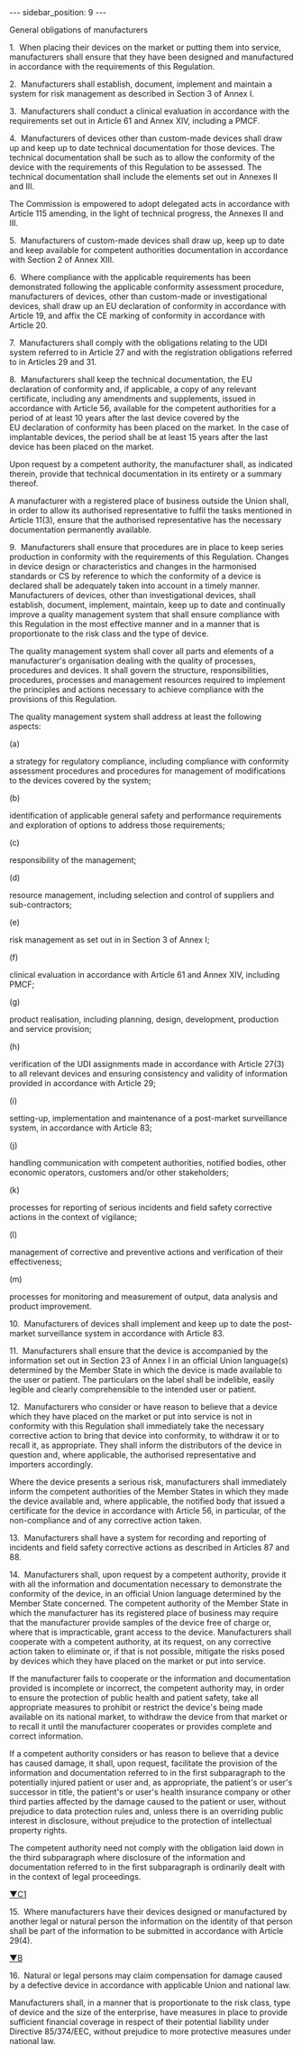 
<meta data-rh="true" name="docsearch:language" content="en">
<meta data-rh="true" name="docsearch:version" content="current">
<meta data-rh="true" name="docsearch:docusaurus_tag" content="docs-default-current">
        ---
sidebar_position: 9
---
           <p class="stitle-article-norm">General obligations of manufacturers</p>
   <p class="norm">1.&nbsp;&nbsp;When placing their devices on the 
market or putting them into service, manufacturers shall ensure that 
they have been designed and manufactured in accordance with the 
requirements of this Regulation.</p>
   <p class="norm">2.&nbsp;&nbsp;Manufacturers shall establish, 
document, implement and maintain a system for risk management as 
described in Section&nbsp;3 of Annex&nbsp;I.</p>
   <p class="norm">3.&nbsp;&nbsp;Manufacturers shall conduct a clinical 
evaluation in accordance with the requirements set out in 
Article&nbsp;61 and Annex&nbsp;XIV, including a PMCF.</p>
   <p class="norm">4.&nbsp;&nbsp;Manufacturers of devices other than 
custom-made devices shall draw up and keep up to date technical 
documentation for those devices. The technical documentation shall be 
such as to allow the conformity of the device with the requirements of 
this Regulation to be assessed. The technical documentation shall 
include the elements set out in Annexes&nbsp;II and&nbsp;III.</p>
   <p class="norm">The Commission is empowered to adopt delegated acts 
in accordance with Article&nbsp;115 amending, in the light of technical 
progress, the Annexes&nbsp;II and III.</p>
   <p class="norm">5.&nbsp;&nbsp;Manufacturers of custom-made devices 
shall draw up, keep up to date and keep available for competent 
authorities documentation in accordance with Section&nbsp;2 of 
Annex&nbsp;XIII.</p>
   <p class="norm">6.&nbsp;&nbsp;Where compliance with the applicable 
requirements has been demonstrated following the applicable conformity 
assessment procedure, manufacturers of devices, other than custom-made 
or investigational devices, shall draw up an EU declaration of 
conformity in accordance with Article&nbsp;19, and affix the CE marking 
of conformity in accordance with Article&nbsp;20.</p>
   <p class="norm">7.&nbsp;&nbsp;Manufacturers shall comply with the 
obligations relating to the UDI system referred to in Article&nbsp;27 
and with the registration obligations referred to in Articles&nbsp;29 
and 31.</p>
   <p class="norm">8.&nbsp;&nbsp;Manufacturers shall keep the technical 
documentation, the EU declaration of conformity and, if applicable, a 
copy of any relevant certificate, including any amendments and 
supplements, issued in accordance with Article&nbsp;56, available for 
the competent authorities for a period of at least 10 years after the 
last device covered by the EU&nbsp;declaration of conformity has been 
placed on the market. In the case of implantable devices, the period 
shall be at least 15 years after the last device has been placed on the 
market.</p>
   <p class="norm">Upon request by a competent authority, the 
manufacturer shall, as indicated therein, provide that technical 
documentation in its entirety or a summary thereof.</p>
   <p class="norm">A manufacturer with a registered place of business 
outside the Union shall, in order to allow its authorised representative
 to fulfil the tasks mentioned in Article&nbsp;11(3), ensure that the 
authorised representative has the necessary documentation permanently 
available.</p>
   <p class="norm">9.&nbsp;&nbsp;Manufacturers shall ensure that 
procedures are in place to keep series production in conformity with the
 requirements of this Regulation. Changes in device design or 
characteristics and changes in the harmonised standards or CS by 
reference to which the conformity of a device is declared shall be 
adequately taken into account in a timely manner. Manufacturers of 
devices, other than investigational devices, shall establish, document, 
implement, maintain, keep up to date and continually improve a quality 
management system that shall ensure compliance with this Regulation in 
the most effective manner and in a manner that is proportionate to the 
risk class and the type of device.</p>
   <p class="norm">The quality management system shall cover all parts 
and elements of a manufacturer's organisation dealing with the quality 
of processes, procedures and devices. It shall govern the structure, 
responsibilities, procedures, processes and management resources 
required to implement the principles and actions necessary to achieve 
compliance with the provisions of this Regulation.</p>
   <p class="norm">The quality management system shall address at least the following aspects:</p>
   <div class="grid-container grid-list">
      <div class="list grid-list-column-1">
         <span>(a)&nbsp;</span>
      </div>
      <div class="grid-list-column-2">
         <p class="norm">a strategy for regulatory compliance, including
 compliance with conformity assessment procedures and procedures for 
management of modifications to the devices covered by the system;</p>
      </div>
   </div>
   <div class="grid-container grid-list">
      <div class="list grid-list-column-1">
         <span>(b)&nbsp;</span>
      </div>
      <div class="grid-list-column-2">
         <p class="norm">identification of applicable general safety and
 performance requirements and exploration of options to address those 
requirements;</p>
      </div>
   </div>
   <div class="grid-container grid-list">
      <div class="list grid-list-column-1">
         <span>(c)&nbsp;</span>
      </div>
      <div class="grid-list-column-2">
         <p class="norm">responsibility of the management;</p>
      </div>
   </div>
   <div class="grid-container grid-list">
      <div class="list grid-list-column-1">
         <span>(d)&nbsp;</span>
      </div>
      <div class="grid-list-column-2">
         <p class="norm">resource management, including selection and control of suppliers and sub-contractors;</p>
      </div>
   </div>
   <div class="grid-container grid-list">
      <div class="list grid-list-column-1">
         <span>(e)&nbsp;</span>
      </div>
      <div class="grid-list-column-2">
         <p class="norm">risk management as set out in in Section&nbsp;3 of Annex&nbsp;I;</p>
      </div>
   </div>
   <div class="grid-container grid-list">
      <div class="list grid-list-column-1">
         <span>(f)&nbsp;</span>
      </div>
      <div class="grid-list-column-2">
         <p class="norm">clinical evaluation in accordance with Article&nbsp;61 and Annex&nbsp;XIV, including PMCF;</p>
      </div>
   </div>
   <div class="grid-container grid-list">
      <div class="list grid-list-column-1">
         <span>(g)&nbsp;</span>
      </div>
      <div class="grid-list-column-2">
         <p class="norm">product realisation, including planning, design, development, production and service provision;</p>
      </div>
   </div>
   <div class="grid-container grid-list">
      <div class="list grid-list-column-1">
         <span>(h)&nbsp;</span>
      </div>
      <div class="grid-list-column-2">
         <p class="norm">verification of the UDI assignments made in 
accordance with Article&nbsp;27(3) to all relevant devices and ensuring 
consistency and validity of information provided in accordance with 
Article&nbsp;29;</p>
      </div>
   </div>
   <div class="grid-container grid-list">
      <div class="list grid-list-column-1">
         <span>(i)&nbsp;</span>
      </div>
      <div class="grid-list-column-2">
         <p class="norm">setting-up, implementation and maintenance of a post-market surveillance system, in accordance with Article&nbsp;83;</p>
      </div>
   </div>
   <div class="grid-container grid-list">
      <div class="list grid-list-column-1">
         <span>(j)&nbsp;</span>
      </div>
      <div class="grid-list-column-2">
         <p class="norm">handling communication with competent 
authorities, notified bodies, other economic operators, customers and/or
 other stakeholders;</p>
      </div>
   </div>
   <div class="grid-container grid-list">
      <div class="list grid-list-column-1">
         <span>(k)&nbsp;</span>
      </div>
      <div class="grid-list-column-2">
         <p class="norm">processes for reporting of serious incidents and field safety corrective actions in the context of vigilance;</p>
      </div>
   </div>
   <div class="grid-container grid-list">
      <div class="list grid-list-column-1">
         <span>(l)&nbsp;</span>
      </div>
      <div class="grid-list-column-2">
         <p class="norm">management of corrective and preventive actions and verification of their effectiveness;</p>
      </div>
   </div>
   <div class="grid-container grid-list">
      <div class="list grid-list-column-1">
         <span>(m)&nbsp;</span>
      </div>
      <div class="grid-list-column-2">
         <p class="norm">processes for monitoring and measurement of output, data analysis and product improvement.</p>
      </div>
   </div>
   <p class="norm">10.&nbsp;&nbsp;Manufacturers of devices shall 
implement and keep up to date the post-market surveillance system in 
accordance with Article&nbsp;83.</p>
   <p class="norm">11.&nbsp;&nbsp;Manufacturers shall ensure that the 
device is accompanied by the information set out in Section&nbsp;23 of 
Annex&nbsp;I in an official Union language(s) determined by the 
Member&nbsp;State in which the device is made available to the user or 
patient. The particulars on the label shall be indelible, easily legible
 and clearly comprehensible to the intended user or patient.</p>
   <p class="norm">12.&nbsp;&nbsp;Manufacturers who consider or have 
reason to believe that a device which they have placed on the market or 
put into service is not in conformity with this Regulation shall 
immediately take the necessary corrective action to bring that device 
into conformity, to withdraw it or to recall it, as appropriate. They 
shall inform the distributors of the device in question and, where 
applicable, the authorised representative and importers accordingly.</p>
   <p class="norm">Where the device presents a serious risk, 
manufacturers shall immediately inform the competent authorities of the 
Member&nbsp;States in which they made the device available and, where 
applicable, the notified body that issued a certificate for the device 
in accordance with Article&nbsp;56, in particular, of the non-compliance
 and of any corrective action taken.</p>
   <p class="norm">13.&nbsp;&nbsp;Manufacturers shall have a system for 
recording and reporting of incidents and field safety corrective actions
 as described in Articles&nbsp;87 and 88.</p>
   <p class="norm">14.&nbsp;&nbsp;Manufacturers shall, upon request by a
 competent authority, provide it with all the information and 
documentation necessary to demonstrate the conformity of the device, in 
an official Union language determined by the Member&nbsp;State 
concerned. The competent authority of the Member&nbsp;State in which the
 manufacturer has its registered place of business may require that the 
manufacturer provide samples of the device free of charge or, where that
 is impracticable, grant access to the device. Manufacturers shall 
cooperate with a competent authority, at its request, on any corrective 
action taken to eliminate or, if that is not possible, mitigate the 
risks posed by devices which they have placed on the market or put into 
service.</p>
   <p class="norm">If the manufacturer fails to cooperate or the 
information and documentation provided is incomplete or incorrect, the 
competent authority may, in order to ensure the protection of public 
health and patient safety, take all appropriate measures to prohibit or 
restrict the device's being made available on its national market, to 
withdraw the device from that market or to recall it until the 
manufacturer cooperates or provides complete and correct information.</p>
   <p class="norm">If a competent authority considers or has reason to 
believe that a device has caused damage, it shall, upon request, 
facilitate the provision of the information and documentation referred 
to in the first subparagraph&nbsp;to the potentially injured patient or 
user and, as appropriate, the patient's or user's successor in title, 
the patient's or user's health insurance company or other third parties 
affected by the damage caused to the patient or user, without prejudice 
to data protection rules and, unless there is an overriding public 
interest in disclosure, without prejudice to the protection of 
intellectual property rights.</p>
   <p class="norm">The competent authority need not comply with the 
obligation laid down in the third subparagraph&nbsp;where disclosure of 
the information and documentation referred to in the first 
subparagraph&nbsp;is ordinarily dealt with in the context of legal 
proceedings.</p>
   <p class="modref">
      <a href="https://eur-lex.europa.eu/legal-content/EN/AUTO/?uri=celex:32017R0745R%2801%29" onclick="window.open(this.href,'_blanc'); return false;" title="32017R0745R(01): REPLACED">▼C1</a><a class="anchorarrow" id="C1-3" href="#C1-4"><i class="fa fa-arrow-down" title="NEXT" ></i></a>
   </p>
   <p class="norm">15.&nbsp;&nbsp;Where manufacturers have their devices
 designed or manufactured by another legal or natural person the 
information on the identity of that person shall be part of the 
information to be submitted in accordance with Article 29(4).</p>
   <p class="modref">
      <a href="https://eur-lex.europa.eu/legal-content/EN/AUTO/?uri=celex:32017R0745" onclick="window.open(this.href,'_blanc'); return false;" title="32017R0745">▼B</a><a class="anchorarrow" id="B-3" href="#B-4"><i class="fa fa-arrow-down" title="NEXT" ></i></a>
   </p>
   <p class="norm">16.&nbsp;&nbsp;Natural or legal persons may claim 
compensation for damage caused by a defective device in accordance with 
applicable Union and national law.</p>
   <p class="norm">Manufacturers shall, in a manner that is 
proportionate to the risk class, type of device and the size of the 
enterprise, have measures in place to provide sufficient financial 
coverage in respect of their potential liability under 
Directive&nbsp;85/374/EEC, without prejudice to more protective measures
 under national law.</p>
